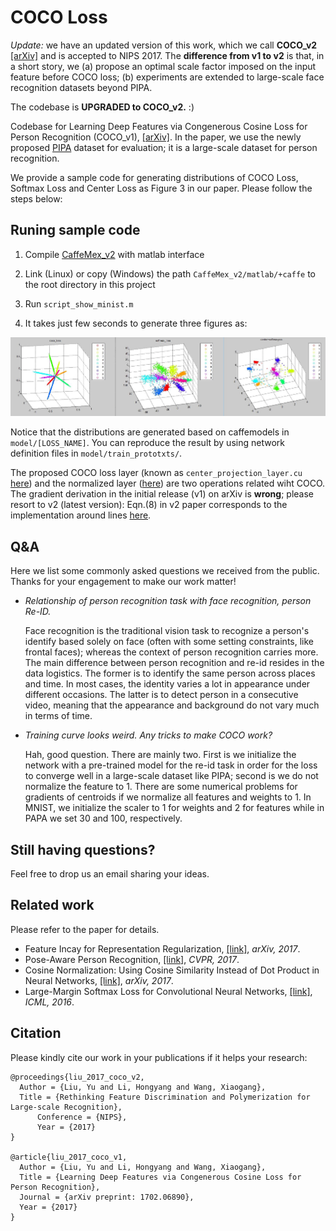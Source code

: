 # COCO Loss

*Update:* we have an updated version of this work, which we call **COCO_v2** [[arXiv]](https://arxiv.org/pdf/1710.00870.pdf) and is accepted to NIPS 2017. The **difference from v1 to v2** is that, in a short story, we (a) propose an optimal scale factor imposed on the input feature before COCO loss; (b) experiments are extended to large-scale face recognition datasets beyond PIPA.

The codebase is **UPGRADED to COCO_v2.** :)


Codebase for Learning Deep Features via Congenerous Cosine Loss for Person Recognition (COCO_v1), [[arXiv]](https://arxiv.org/abs/1702.06890). In the paper, we use the newly proposed [PIPA](https://people.eecs.berkeley.edu/~nzhang/piper.html) dataset for evaluation; it is a large-scale dataset for person recognition. 

We provide a sample code for generating distributions of COCO Loss, Softmax Loss and Center Loss as Figure 3 in our paper. Please follow the steps below:

## Runing sample code

1. Compile [CaffeMex_v2](https://github.com/sciencefans/CaffeMex_v2/) with matlab interface 

2. Link (Linux) or copy (Windows) the path `CaffeMex_v2/matlab/+caffe` to the root directory in this project

3. Run `script_show_minist.m`

4. It takes just few seconds to generate three figures as:

![](output_sample.jpg)

Notice that the distributions are generated based on caffemodels in `model/[LOSS_NAME]`. You can reproduce the result by using network definition files in `model/train_prototxts/`.


The proposed COCO loss layer (known as `center_projection_layer.cu` [here](https://github.com/sciencefans/CaffeMex_v2/blob/master/src/caffe/layers/center_projection_layer.cu)) and the normalized layer ([here](https://github.com/sciencefans/CaffeMex_v2/blob/master/src/caffe/layers/normalize_layer.cu)) are two operations related wiht COCO. The gradient derivation in the initial release (v1) on arXiv is **wrong**; please resort to v2 (latest version): Eqn.(8) in v2 paper corresponds to the implementation around lines [here](https://github.com/sciencefans/CaffeMex_v2/blob/master/src/caffe/layers/normalize_layer.cpp#L55).

## Q&A

Here we list some commonly asked questions we received from the public. Thanks for your engagement to make our work matter!

- *Relationship of person recognition task with face recognition, person Re-ID.*

	Face recognition is the traditional vision task to recognize a person's identify based solely on face (often with some setting constraints, like frontal faces); whereas the context of person recognition carries more. The main difference between person recognition and re-id resides in the data logistics. The former is to identify the same person across places and time. In most cases, the identity varies a lot in appearance under different occasions. The latter is to detect person in a consecutive video, meaning that the appearance and background do not vary much in terms of time.

- *Training curve looks weird. Any tricks to make COCO work?*

	Hah, good question. There are mainly two. First is we initialize the network with a pre-trained model for the re-id task in order for the loss to converge well in a large-scale dataset like PIPA; second is we do not normalize the feature to 1. There are some numerical problems for gradients of centroids if we  normalize all features and weights to 1. In MNIST, we initialize the scaler to 1 for weights and 2 for features while in PAPA we set 30 and 100, respectively.

<!-- - *Why do you not release the whole codebase for the person recognition pipeline?*
	
	Good quetion the second. There are many side things you need to take care of: pretrain the models, crop patches, alignment, score merging from regions, etc. So we just skip this part. -->

## Still having questions?

Feel free to drop us an email sharing your ideas.

## Related work

Please refer to the paper for details.

- Feature Incay for Representation Regularization, [[link]](https://arxiv.org/abs/1705.10284), *arXiv, 2017*.
- Pose-Aware Person Recognition, [[link]](https://arxiv.org/pdf/1705.10120.pdf), *CVPR, 2017*.
- Cosine Normalization: Using Cosine Similarity Instead of Dot Product in Neural Networks, [[link]](https://arxiv.org/abs/1702.05870), *arXiv, 2017*.
- Large-Margin Softmax Loss for Convolutional Neural Networks, [[link]](http://jmlr.org/proceedings/papers/v48/liud16.pdf), *ICML, 2016*.

## Citation
Please kindly cite our work in your publications if it helps your research:

    @proceedings{liu_2017_coco_v2,
      Author = {Liu, Yu and Li, Hongyang and Wang, Xiaogang},
      Title = {Rethinking Feature Discrimination and Polymerization for Large-scale Recognition},
          Conference = {NIPS},
          Year = {2017}
    }

    @article{liu_2017_coco_v1,
      Author = {Liu, Yu and Li, Hongyang and Wang, Xiaogang},
      Title = {Learning Deep Features via Congenerous Cosine Loss for Person Recognition},
	  Journal = {arXiv preprint: 1702.06890},
	  Year = {2017}
    }
